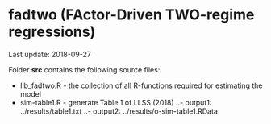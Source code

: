 # fadtwo (FActor-Driven TWO-regime regressions)

Last update: 2018-09-27

Folder **src** contains the following source files:
* lib_fadtwo.R - the collection of all R-functions required for estimating the model 
* sim-table1.R - generate Table 1 of LLSS (2018)
..- output1: ../results/table1.txt
..- output2: ../results/o-sim-table1.RData
		
  
